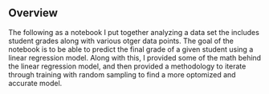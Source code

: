 ## Overview
The following as a notebook I put together analyzing a data set the includes student grades along with various otger data points. The goal of the notebook is to be able to predict the final grade of a given student using a linear regression model. Along with this, I provided some of the math behind the linear regression model, and then provided a methodology to iterate through training with random sampling to find a more optomized and accurate model.
